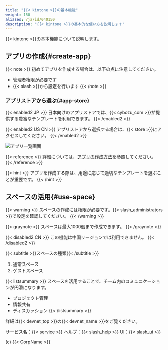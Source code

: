```yaml
---
title: "{{< kintone >}}の基本機能"
weight: 150
aliases: /ja/id/040150
description: "{{< kintone >}}の基本的な使い方を説明します"
---
```


{{< kintone >}}の基本機能について説明します。

## アプリの作成{#create-app}

{{< note >}}
初めてアプリを作成する場合は、以下の点に注意してください。
- 管理者権限が必要です
- {{< slash >}}から設定を行います
{{< /note >}}

### アプリストアから選ぶ{#app-store}

{{< enabled2 JP >}}
日本向けのアプリストアでは、{{< cybozu_com >}}が提供する豊富なテンプレートを利用できます。
{{< /enabled2 >}}

{{< enabled2 US CN >}}
アプリストアから選択する場合は、{{< store >}}にアクセスしてください。
{{< /enabled2 >}}

![アプリ一覧画面](/k/img-ja/app_list_screen.png "アプリ一覧画面の例")

{{< reference >}}
詳細については、[アプリの作成方法](/ja/app/create)を参照してください。
{{< /reference >}}

{{< hint >}}
アプリを作成する際は、用途に応じて適切なテンプレートを選ぶことが重要です。
{{< /hint >}}

## スペースの活用{#use-space}

{{< warning >}}
スペースの作成には権限が必要です。{{< slash_administrators >}}で設定を確認してください。
{{< /warning >}}

{{< graynote >}}
スペースは最大1000個まで作成できます。
{{< /graynote >}}

{{< disabled2 CN >}}
この機能は中国リージョンでは利用できません。
{{< /disabled2 >}}

{{< subtitle >}}スペースの種類{{< /subtitle >}}

1. 通常スペース
2. ゲストスペース

{{< listsummary >}}
スペースを活用することで、チーム内のコミュニケーションが円滑になります。
- プロジェクト管理
- 情報共有
- ディスカッション
{{< /listsummary >}}

詳細は{{< devnet_top >}}の{{< devnet_name >}}をご覧ください。

サービス名：{{< service >}}
ヘルプ：{{< slash_help >}}
UI：{{< slash_ui >}}

(c) {{< CorpName >}}